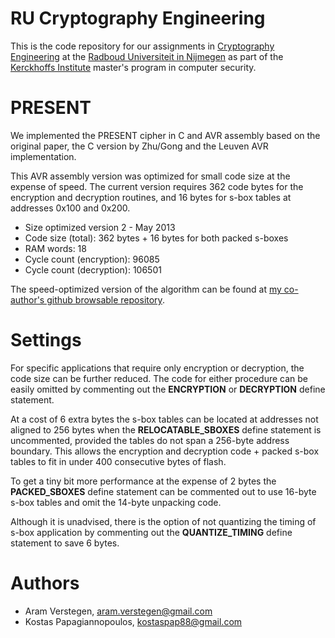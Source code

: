 RU Cryptography Engineering
===========================
This is the code repository for our assignments in [Cryptography Engineering](http://rucryptoengineering.wordpress.com) at the [Radboud Universiteit in Nijmegen](http://www.ru.nl/) as part of the [Kerckhoffs Institute](http://kerckhoffs-institute.org/) master's program in computer security.

PRESENT
=======
We implemented the PRESENT cipher in C and AVR assembly based on the original paper, the C version by Zhu/Gong and the Leuven AVR implementation.

This AVR assembly version was optimized for small code size at the expense of speed.
The current version requires 362 code bytes for the encryption and decryption routines, and 16 bytes for s-box tables at addresses 0x100 and 0x200.

* Size optimized version 2 - May 2013
* Code size (total):           362 bytes + 16 bytes for both packed s-boxes
* RAM words:                    18
* Cycle count (encryption):  96085
* Cycle count (decryption): 106501

The speed-optimized version of the algorithm can be found at [my co-author's github browsable repository](https://github.com/kostaspap88/PRESENT_speed_implementation/).

Settings
========
For specific applications that require only encryption or decryption, the code size can be further reduced.
The code for either procedure can be easily omitted by commenting out the **ENCRYPTION** or **DECRYPTION** define statement.

At a cost of 6 extra bytes the s-box tables can be located at addresses not aligned to 256 bytes when the **RELOCATABLE_SBOXES** define statement is uncommented, provided the tables do not span a 256-byte address boundary. This allows the encryption and decryption code + packed s-box tables to fit in under 400 consecutive bytes of flash.

To get a tiny bit more performance at the expense of 2 bytes the **PACKED_SBOXES** define statement can be commented out to use 16-byte s-box tables and omit the 14-byte unpacking code.

Although it is unadvised, there is the option of not quantizing the timing of s-box application by commenting out the **QUANTIZE_TIMING** define statement to save 6 bytes.

Authors
=======
 * Aram Verstegen, aram.verstegen@gmail.com
 * Kostas Papagiannopoulos, kostaspap88@gmail.com		  

